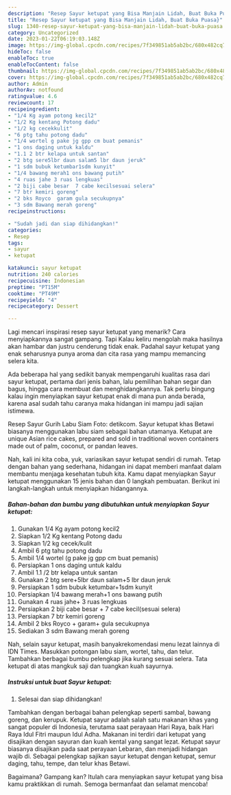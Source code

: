 ```yaml
---
description: "Resep Sayur ketupat yang Bisa Manjain Lidah, Buat Buka Puasa}"
title: "Resep Sayur ketupat yang Bisa Manjain Lidah, Buat Buka Puasa}"
slug: 1340-resep-sayur-ketupat-yang-bisa-manjain-lidah-buat-buka-puasa
category: Uncategorized
date: 2023-01-22T06:19:03.148Z
image: https://img-global.cpcdn.com/recipes/7f349851ab5ab2bc/680x482cq70/sayur-ketupat-foto-resep-utama.jpg
hideToc: false
enableToc: true
enableTocContent: false
thumbnail: https://img-global.cpcdn.com/recipes/7f349851ab5ab2bc/680x482cq70/sayur-ketupat-foto-resep-utama.jpg
cover: https://img-global.cpcdn.com/recipes/7f349851ab5ab2bc/680x482cq70/sayur-ketupat-foto-resep-utama.jpg
author: Admin
authorAv: notfound
ratingvalue: 4.6
reviewcount: 17
recipeingredient:
- "1/4 Kg ayam potong kecil2"
- "1/2 Kg kentang Potong dadu"
- "1/2 kg cecekkulit"
- "6 ptg tahu potong dadu"
- "1/4 wortel g pake jg gpp cm buat pemanis"
- "1 ons daging untuk kaldu"
- "1.1 2 btr kelapa untuk santan"
- "2 btg sere5lbr daun salam5 lbr daun jeruk"
- "1 sdm bubuk ketumbar1sdm kunyit"
- "1/4 bawang merah1 ons bawang putih"
- "4 ruas jahe 3 ruas lengkuas"
- "2 biji cabe besar  7 cabe kecilsesuai selera"
- "7 btr kemiri goreng"
- "2 bks Royco  garam gula secukupnya"
- "3 sdm Bawang merah goreng"
recipeinstructions:

- "Sudah jadi dan siap dihidangkan!"
categories:
- Resep
tags:
- sayur
- ketupat

katakunci: sayur ketupat 
nutrition: 240 calories
recipecuisine: Indonesian
preptime: "PT15M"
cooktime: "PT49M"
recipeyield: "4"
recipecategory: Dessert

---
```



Lagi mencari inspirasi resep sayur ketupat yang menarik? Cara menyiapkannya sangat gampang. Tapi Kalau keliru mengolah maka hasilnya akan hambar dan justru cenderung tidak enak. Padahal sayur ketupat yang enak seharusnya punya aroma dan cita rasa yang mampu memancing selera kita.


Ada beberapa hal yang sedikit banyak mempengaruhi kualitas rasa dari sayur ketupat, pertama dari jenis bahan, lalu pemilihan bahan segar dan bagus, hingga cara membuat dan menghidangkannya. Tak perlu bingung kalau ingin menyiapkan sayur ketupat enak di mana pun anda berada, karena asal sudah tahu caranya maka hidangan ini mampu jadi sajian istimewa.

Resep Sayur Gurih Labu Siam Foto: detikcom. Sayur ketupat khas Betawi biasanya menggunakan labu siam sebagai bahan utamanya. Ketupat are unique Asian rice cakes, prepared and sold in traditional woven containers made out of palm, coconut, or pandan leaves.


Nah, kali ini kita coba, yuk, variasikan sayur ketupat sendiri di rumah. Tetap dengan bahan yang sederhana, hidangan ini dapat memberi manfaat dalam membantu menjaga kesehatan tubuh kita. Kamu dapat menyiapkan Sayur ketupat menggunakan 15 jenis bahan dan 0 langkah pembuatan. Berikut ini langkah-langkah untuk menyiapkan hidangannya.

<!--inarticleads1-->

##### Bahan-bahan dan bumbu yang dibutuhkan untuk menyiapkan Sayur ketupat:

1. Gunakan 1/4 Kg ayam potong kecil2
1. Siapkan 1/2 Kg kentang Potong dadu
1. Siapkan 1/2 kg cecek/kulit
1. Ambil 6 ptg tahu potong dadu
1. Ambil 1/4 wortel (g pake jg gpp cm buat pemanis)
1. Persiapkan 1 ons daging untuk kaldu
1. Ambil 1.1 /2 btr kelapa untuk santan
1. Gunakan 2 btg sere+5lbr daun salam+5 lbr daun jeruk
1. Persiapkan 1 sdm bubuk ketumbar+1sdm kunyit
1. Persiapkan 1/4 bawang merah+1 ons bawang putih
1. Gunakan 4 ruas jahe+ 3 ruas lengkuas
1. Persiapkan 2 biji cabe besar + 7 cabe kecil(sesuai selera)
1. Persiapkan 7 btr kemiri goreng
1. Ambil 2 bks Royco + garam+ gula secukupnya
1. Sediakan 3 sdm Bawang merah goreng


Nah, selain sayur ketupat, masih banyakrekomendasi menu lezat lainnya di IDN Times. Masukkan potongan labu siam, wortel, tahu, dan telur. Tambahkan berbagai bumbu pelengkap jika kurang sesuai selera. Tata ketupat di atas mangkuk saji dan tuangkan kuah sayurnya. 

<!--inarticleads2-->

##### Instruksi untuk buat Sayur ketupat:


1. Selesai dan siap dihidangkan!

Tambahkan dengan berbagai bahan pelengkap seperti sambal, bawang goreng, dan kerupuk. Ketupat sayur adalah salah satu makanan khas yang sangat populer di Indonesia, terutama saat perayaan Hari Raya, baik Hari Raya Idul Fitri maupun Idul Adha. Makanan ini terdiri dari ketupat yang disajikan dengan sayuran dan kuah kental yang sangat lezat. Ketupat sayur biasanya disajikan pada saat perayaan Lebaran, dan menjadi hidangan wajib di. Sebagai pelengkap sajikan sayur ketupat dengan ketupat, semur daging, tahu, tempe, dan telur khas Betawi. 

Bagaimana? Gampang kan? Itulah cara menyiapkan sayur ketupat yang bisa kamu praktikkan di rumah. Semoga bermanfaat dan selamat mencoba!
